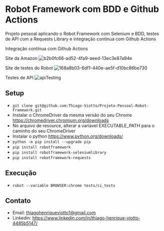 # Robot Framework com BDD e Github Actions
 
Projeto pessoal aplicando o Robot Framework com Selenium e BDD, testes de API com a Requests Library e integração contínua com Github Actions

Integração contínua com Github Actions


Site da Amazon
![b2b0fc66-ad52-4fa9-aeed-13ec3e87a94e](https://user-images.githubusercontent.com/30843151/215855049-b043dbb0-e993-43cb-a66a-0f5ee73a163e.gif)

Site de testes do Robot
![168a8b03-6df1-440e-ae5f-d10bc86be730](https://user-images.githubusercontent.com/30843151/214155124-adb2976f-f837-4c91-8e80-a1f82524e7fe.gif)

Testes de API
![apiTesting](https://user-images.githubusercontent.com/30843151/219058486-a6616cb1-b601-4b38-974d-e607f56006ec.png)

## Setup
- `git clone git@github.com:Thiago-Viotto/Projeto-Pessoal-Robot-Framework.git`
- Instalar o ChromeDriver da mesma versão do seu Chrome https://chromedriver.chromium.org/downloads
- No arquivo de resource, alterar a varíavel EXECUTABLE_PATH para o caminho do seu ChromeDriver
- Instalar o python https://www.python.org/downloads/
- `python -m pip install --upgrade pip`
- `pip install robotframework`
- `pip install robotframework-seleniumlibrary`
- `pip install robotframework-requests`

## Execução
- `robot --variable BROWSER:chrome tests/ci_tests`

## Contato
- Email: thiagohenriqueviotto1@gmail.com
- Linkedin: https://www.linkedin.com/in/thiago-henrique-viotto-4485b5147/

